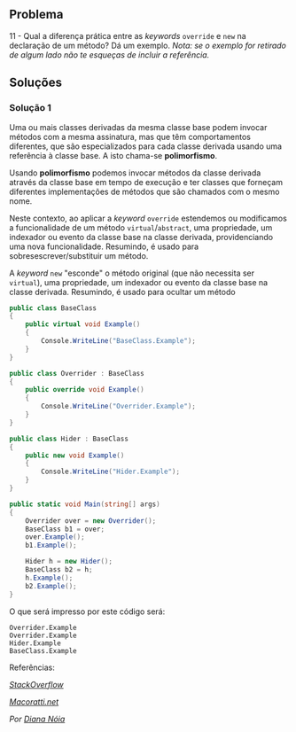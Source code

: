 ## Problema 

11 - Qual a diferença prática entre as _keywords_ `override` e `new` na
declaração de um método? Dá um exemplo.
_Nota: se o exemplo for retirado de algum lado não te esqueças de incluir a
referência._

## Soluções

### Solução 1

Uma ou mais classes derivadas da mesma classe base podem invocar métodos com a
mesma assinatura, mas que têm comportamentos diferentes, que são especializados
para cada classe derivada usando uma referência à classe base. A isto chama-se
**polimorfismo**.

Usando **polimorfismo** podemos invocar métodos da classe derivada através da
classe base em tempo de execução e ter classes que forneçam diferentes
implementações de métodos que são chamados com o mesmo nome.

Neste contexto, ao aplicar a _keyword_ `override` estendemos ou modificamos a
funcionalidade de um método `virtual`/`abstract`, uma propriedade, um indexador
ou evento da classe base na classe derivada, providenciando uma nova
funcionalidade. Resumindo, é usado para sobresescrever/substituir um método.

A _keyword_ `new`  "esconde" o método original (que não necessita ser
`virtual`), uma propriedade, um indexador ou evento da classe base na classe
derivada. Resumindo, é usado para ocultar um método

```csharp
public class BaseClass
{
    public virtual void Example()
    {
        Console.WriteLine("BaseClass.Example");
    }
}

public class Overrider : BaseClass
{
    public override void Example()
    {
        Console.WriteLine("Overrider.Example");
    }
}

public class Hider : BaseClass
{
    public new void Example()
    {
        Console.WriteLine("Hider.Example");
    }
}

public static void Main(string[] args)
{
    Overrider over = new Overrider();
    BaseClass b1 = over;
    over.Example();
    b1.Example();

    Hider h = new Hider();
    BaseClass b2 = h;
    h.Example();
    b2.Example();
}
```

O que será impresso por este código será:

```
Overrider.Example
Overrider.Example
Hider.Example
BaseClass.Example
```

Referências:

*[StackOverflow](https://stackoverflow.com/questions/1399127/differencebetween-new-and-override)*

*[Macoratti.net](http://www.macoratti.net/14/04/c_conc1.htm)*

*Por [Diana Nóia](https://github.com/DianaNoia)*